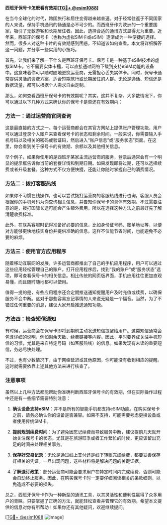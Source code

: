 **西班牙保号卡怎麽看有效期[[TG💪+ @esim1088](https://t.me/s/esim1088)]**

在当今全球化的时代，跨国旅行和居住变得越来越普遍。对于经常往返于不同国家的人来说，保持手机通讯的畅通是必不可少的。而西班牙作为欧洲的一个重要国家，吸引了无数游客和长期居住者。因此，选择合适的通讯方式显得尤为重要。近年来，西班牙的保号卡（也称为虚拟SIM卡或eSIM）逐渐成为一种便捷的选择。然而，很多人对这种卡片的有效期感到困惑，不知道该如何查看。本文将详细解答这一问题，并分享一些实用的小技巧。

首先，让我们来了解一下什么是西班牙保号卡。保号卡是一种基于eSIM技术的虚拟SIM卡，它不需要实体卡槽，可以直接通过网络下载到支持eSIM功能的设备中。这意味着你可以随时随地更换运营商，无需担心丢失实体卡。同时，保号卡通常提供灵活的资费方案，适合短期旅行或长期居住的人群。无论是通话、短信还是数据流量，都可以根据个人需求自由定制。

那么，如何查看西班牙保号卡的有效期呢？其实，这并不复杂。大多数情况下，你可以通过以下几种方式来确认你的保号卡是否还在有效期内：

### 方法一：通过运营商官网查询

这是最直接的方式之一。每个运营商都会在其官方网站上提供账户管理功能，用户可以通过登录个人账户来查看保号卡的状态和剩余时间。一般来说，你需要输入手机号码以及相关的密码或验证码，然后进入“账户信息”或“服务状态”页面。在这里，你会看到关于保号卡的有效期、余额以及其他相关信息。

举个例子，如果你使用的是西班牙某家主流运营商的服务，登录后通常会有一个明显的提示框告诉你当前的套餐详情和到期日期。如果发现即将过期，还可以选择续费或者升级套餐。这种方式不仅方便快捷，还能让你随时掌握自己的消费情况。

### 方法二：拨打客服热线

如果你不习惯在线操作，也可以尝试拨打运营商的客服热线进行咨询。客服人员会根据你的手机号码为你查询相关信息，并告知你保号卡的具体有效期。不过需要注意的是，拨打国际长途可能会产生额外费用，所以在选择这种方法之前最好先了解清楚收费标准。

此外，在联系客服时记得准备好必要的信息，比如身份证号码、账单地址等，以便对方能够更快地核实身份并提供准确的信息。这样不仅能节省时间，也能避免不必要的麻烦。

### 方法三：使用官方应用程序

随着移动互联网的发展，许多运营商都推出了自己的手机应用程序，用户可以通过这些应用轻松管理自己的账户。打开应用程序后，找到“我的账户”或“服务状态”选项，即可查看保号卡的相关信息。相比传统的网页版界面，手机应用往往更加直观易懂，而且随时随地都可以使用。

值得一提的是，有些应用程序还会定期推送通知提醒用户及时充值或续费，以确保服务不会中断。这对于那些容易忘记事情的人来说无疑是一个福音。当然，为了不错过任何重要的消息，建议大家开启推送通知功能。

### 方法四：检查短信通知

有时候，运营商会在保号卡即将到期前主动发送短信提醒给用户。这类短信通常会包含详细的说明，例如剩余天数、续费链接等内容。因此，平时要养成关注手机短信的习惯，尤其是来自特定号码（如客服热线）的信息。如果发现有未读的重要短信，务必尽快处理。

不过，也有少数情况下，由于网络延迟或其他原因，你可能没有收到相应的提醒。这时就需要依靠上述其他方法来进行核查了。

### 注意事项

虽然以上几种方法都能帮助你准确判断西班牙保号卡的有效期，但在实际操作过程中还是有一些细节需要特别注意：

1. **确认设备支持eSIM**：并不是所有的智能手机都支持eSIM功能。在购买保号卡之前，请务必确认你的设备是否兼容。如果不支持，可能需要考虑更换设备或者使用传统SIM卡。

2. **提前规划续费时间**：为了避免因忘记续费而导致服务中断，建议提前几天就开始关注保号卡的状态。尤其是在旅游旺季或者工作繁忙的时候，更应该留出充足的时间来处理相关事务。

3. **保存好交易记录**：无论是通过线上支付还是线下转账完成续费，都要妥善保存好相关的凭证。一旦出现问题，这些材料将是解决问题的关键证据。

4. **了解退订政策**：部分运营商可能会要求用户在特定时间内完成续费，否则可能会自动终止服务。因此，在购买保号卡时一定要仔细阅读相关的条款细则，以免造成不必要的损失。

总之，西班牙保号卡作为一种新型的通讯工具，以其灵活性和便利性赢得了众多用户的青睐。只要掌握了正确的方法，就能轻松查看并管理它的有效期。希望本文提供的信息对你有所帮助！如果你还有其他疑问，欢迎继续提问。

[[TG💪+ @esim1088](https://t.me/s/esim1088) ![Image](https://i.postimg.cc/4NQfJmqS/Snipaste-2025-05-13-00-14-12.png)]
